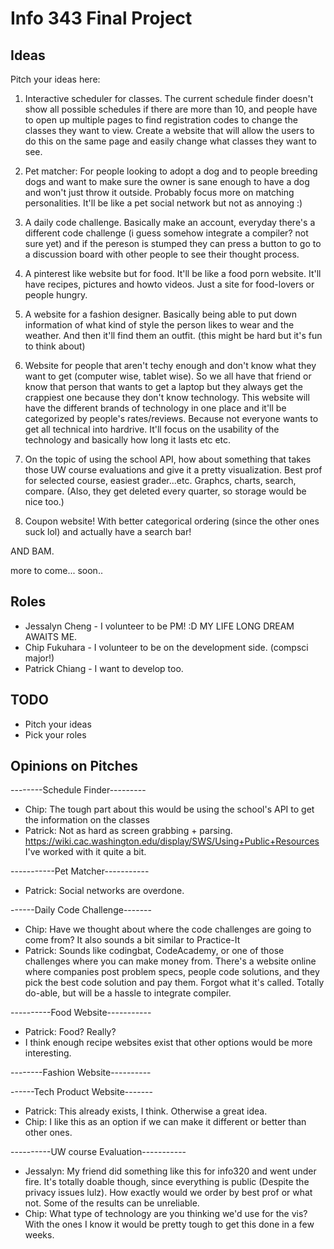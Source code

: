 Info 343 Final Project
======================

Ideas
-----
Pitch your ideas here:

1. Interactive scheduler for classes. The current schedule finder doesn't show all possible schedules if there are more than 10, and people have to open up multiple pages to find registration codes to change the classes they want to view. Create a website that will allow the users to do this on the same page and easily change what classes they want to see. 

2. Pet matcher: For people looking to adopt a dog and to people breeding dogs and want to make sure the 
owner is sane enough to have a dog and won't just throw it outside. Probably focus more on matching personalities.
It'll be like a pet social network but not as annoying :)

3. A daily code challenge. Basically make an account, everyday there's a different code challenge (i guess somehow
integrate a compiler? not sure yet) and if the pereson is stumped they can press a button to go to a discussion board
with other people to see their thought process.

4. A pinterest like website but for food. It'll be like a food porn website. It'll have recipes, pictures and howto 
videos. Just a site for food-lovers or people hungry. 

5. A website for a fashion designer. Basically being able to put down information of what kind of style the person likes
to wear and the weather. And then it'll find them an outfit. (this might be hard but it's fun to think about) 

6. Website for people that aren't techy enough and don't know what they want to get (computer wise, tablet wise).
So we all have that friend or know that person that wants to get a laptop but they always get the crappiest one
because they don't know technology. This website will have the different brands of technology in one place and
it'll be categorized by people's rates/reviews. Because not everyone wants to get all technical into hardrive. 
It'll focus on the usability of the technology and basically how long it lasts etc etc. 

7. On the topic of using the school API, how about something that takes those UW course evaluations and give it a pretty visualization. Best prof for selected course, easiest grader...etc. Graphcs, charts, search, compare. (Also, they get deleted every quarter, so storage would be nice too.)

8. Coupon website! With better categorical ordering (since the other ones suck lol) and actually have a search bar! 

AND BAM.

more to come... soon..


Roles
-----
+ Jessalyn Cheng - I volunteer to be PM! :D MY LIFE LONG DREAM AWAITS ME.
+ Chip Fukuhara - I volunteer to be on the development side. (compsci major!)
+ Patrick Chiang - I want to develop too.

TODO
----
+ Pitch your ideas
+ Pick your roles

Opinions on Pitches
-------------------

--------Schedule Finder---------
+ Chip: The tough part about this would be using the school's API to get the information on the classes
+ Patrick: Not as hard as screen grabbing + parsing. https://wiki.cac.washington.edu/display/SWS/Using+Public+Resources I've worked with it quite a bit.

-----------Pet Matcher-----------
+ Patrick: Social networks are overdone.

------Daily Code Challenge-------
+ Chip: Have we thought about where the code challenges are going to come from? It also sounds a bit similar to Practice-It
+ Patrick: Sounds like codingbat, CodeAcademy, or one of those challenges where you can make money from. There's a website online where companies post problem specs, people code solutions, and they pick the best code solution and pay them. Forgot what it's called. Totally do-able, but will be a hassle to integrate compiler.

----------Food Website-----------
+ Patrick: Food? Really?
+ I think enough recipe websites exist that other options would be more interesting.

--------Fashion Website----------

------Tech Product Website-------
+ Patrick: This already exists, I think. Otherwise a great idea.
+ Chip: I like this as an option if we can make it different or better than other ones.

----------UW course Evaluation-----------
+ Jessalyn: My friend did something like this for info320 and went under fire. It's totally doable though, since everything is public (Despite the privacy issues lulz). How exactly would we order by best prof or what not. Some of the results can be unreliable.
+ Chip: What type of technology are you thinking we'd use for the vis? With the ones I know it would be pretty tough to get this done in a few weeks.
